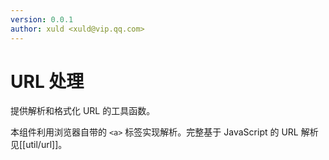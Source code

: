 ```yaml
---
version: 0.0.1
author: xuld <xuld@vip.qq.com>
---
```

# URL 处理
提供解析和格式化 URL 的工具函数。

本组件利用浏览器自带的 `<a>` 标签实现解析。完整基于 JavaScript 的 URL 解析见[[util/url]]。